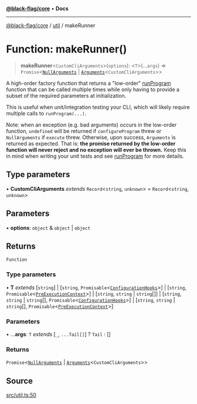 [**@black-flag/core**](../../README.md) • **Docs**

***

[@black-flag/core](../../README.md) / [util](../README.md) / makeRunner

# Function: makeRunner()

> **makeRunner**\<`CustomCliArguments`\>(`options`): \<`T`\>(...`args`) => `Promise`\<[`NullArguments`](../../index/type-aliases/NullArguments.md) \| [`Arguments`](../../index/type-aliases/Arguments.md)\<`CustomCliArguments`\>\>

A high-order factory function that returns a "low-order" [runProgram](../../index/functions/runProgram.md)
function that can be called multiple times while only having to provide a
subset of the required parameters at initialization.

This is useful when unit/integration testing your CLI, which will likely
require multiple calls to `runProgram(...)`.

Note: when an exception (e.g. bad arguments) occurs in the low-order
function, `undefined` will be returned if `configureProgram` threw or
`NullArguments` if `execute` threw. Otherwise, upon success, `Arguments` is
returned as expected. That is: **the promise returned by the low-order
function will never reject and no exception will ever be thrown.** Keep this
in mind when writing your unit tests and see [runProgram](../../index/functions/runProgram.md) for more
details.

## Type parameters

• **CustomCliArguments** *extends* `Record`\<`string`, `unknown`\> = `Record`\<`string`, `unknown`\>

## Parameters

• **options**: `object` & `object` \| `object`

## Returns

`Function`

### Type parameters

• **T** *extends* [`string`] \| [`string`, `Promisable`\<[`ConfigurationHooks`](../../index/type-aliases/ConfigurationHooks.md)\>] \| [`string`, `Promisable`\<[`PreExecutionContext`](../type-aliases/PreExecutionContext.md)\>] \| [`string`, `string` \| `string`[]] \| [`string`, `string` \| `string`[], `Promisable`\<[`ConfigurationHooks`](../../index/type-aliases/ConfigurationHooks.md)\>] \| [`string`, `string` \| `string`[], `Promisable`\<[`PreExecutionContext`](../type-aliases/PreExecutionContext.md)\>]

### Parameters

• ...**args**: `T` *extends* [`_`, `...Tail[]`] ? `Tail` : []

### Returns

`Promise`\<[`NullArguments`](../../index/type-aliases/NullArguments.md) \| [`Arguments`](../../index/type-aliases/Arguments.md)\<`CustomCliArguments`\>\>

## Source

[src/util.ts:50](https://github.com/Xunnamius/black-flag/blob/078357b0a89baf1ca6264881df1614997567a0db/src/util.ts#L50)
